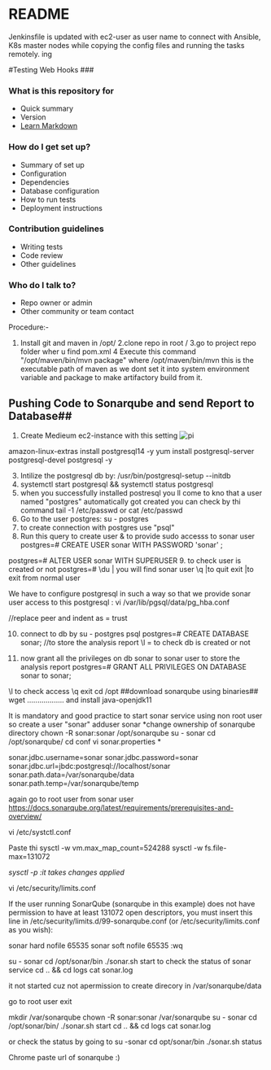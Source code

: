 # README #

Jenkinsfile is updated with ec2-user as user name to connect with Ansible, K8s master nodes while copying the config files and running the tasks remotely. 
ing

#Testing Web Hooks ###

### What is this repository for ####

* Quick summary
* Version
* [Learn Markdown](https://bitbucket.org/tutorials/markdowndemo)

### How do I get set up? ##

* Summary of set up
* Configuration
* Dependencies
* Database configuration
* How to run tests
* Deployment instructions

### Contribution guidelines ###

* Writing tests
* Code review
* Other guidelines

### Who do I talk to? ###

* Repo owner or admin
* Other community or team contact


Procedure:-

1. Install git and maven in /opt/
2.clone repo in root /
3.go to project repo folder wher u find pom.xml
4 Execute this command "/opt/maven/bin/mvn package" where /opt/maven/bin/mvn this is the executable path of maven as we dont set it into system environment variable and package to make artifactory build from it.
 
 ## Pushing Code to Sonarqube and send Report to Database##
 1. Create Medieum ec2-instance with this setting
 ![pi](https://user-images.githubusercontent.com/106534507/206429968-f5587db8-1791-4e33-a985-df0b14c68b4a.jpg)

amazon-linux-extras install postgresql14 -y
yum install postgresql-server postgresql-devel postgresql -y

3. Intilize the postgresql db by:   /usr/bin/postgresql-setup --initdb
4. systemctl start postgresql && systemctl status postgresql
5. when you successfully installed postresql you ll come to kno that a user named "postgres" automatically got created you can check by thi command
tail -1 /etc/passwd
or
cat /etc/passwd
6. Go to the user postgres: su - postgres
7. to create connection with postgres  use  "psql"
8. Run this query to create user & to provide sudo accesss to sonar user
postgres=# CREATE USER sonar WITH PASSWORD 'sonar' ;

postgres=# ALTER USER sonar WITH SUPERUSER
9. to check user is created or not
postgres=# \du  | you will find sonar user
\q |to quit
exit |to exit from normal user

We have to configure postgresql in such a way so that we provide sonar user access to this postgresql
:
vi /var/lib/pgsql/data/pg_hba.conf

   //replace peer and indent as = trust
   
10. connect to db by     su - postgres
psql
postgres=#  CREATE DATABASE sonar;                 //to store the analysis report
\l = to check db is created or not

11. now grant all the privileges on db sonar to sonar user to store the analysis report
postgres=#  GRANT ALL PRIVILEGES ON DATABASE sonar to sonar;

\l to check access
\q
exit
cd /opt
##download sonarqube using binaries##
wget ..................
and install java-openjdk11

It is mandatory and good practice to start sonar service using non root user
so create a user "sonar"
adduser sonar
*change ownership of sonarqube directory
chown -R sonar:sonar /opt/sonarqube
su - sonar
 cd /opt/sonarqube/
cd conf 
vi sonar.properties *


sonar.jdbc.username=sonar
sonar.jdbc.password=sonar
sonar.jdbc.url=jbdc:postgresql://localhost/sonar
sonar.path.data=/var/sonarqube/data
sonar.path.temp=/var/sonarqube/temp


again go to root user from sonar user
https://docs.sonarqube.org/latest/requirements/prerequisites-and-overview/

vi /etc/systctl.conf

Paste thi
sysctl -w vm.max_map_count=524288
sysctl -w fs.file-max=131072

*sysctl -p    :it takes changes applied*


vi /etc/security/limits.conf

If the user running SonarQube (sonarqube in this example) does not have permission to have at least 131072 open descriptors, you must insert this line in /etc/security/limits.d/99-sonarqube.conf (or /etc/security/limits.conf as you wish):

sonar hard nofile 65535
sonar soft nofile 65535
:wq

su - sonar
cd /opt/sonar/bin
./sonar.sh start
 to check the status of sonar service        cd .. && cd logs
 cat sonar.log
 
 it not started cuz not apermission to create direcory in
 /var/sonarqube/data
 
 go to root user
 exit
 
 mkdir /var/sonarqube
 chown -R sonar:sonar /var/sonarqube
 su - sonar
 cd /opt/sonar/bin/
 ./sonar.sh start
 cd .. && cd logs
 cat sonar.log

or check the status by going to su -sonar
cd opt/sonar/bin
./sonar.sh status 



Chrome paste url of sonarqube :)


